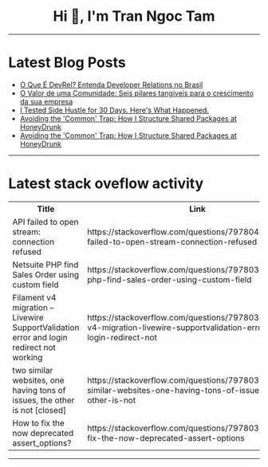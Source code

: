 <h1 align="center">Hi 👋, I'm Tran Ngoc Tam</h1>

---

# Latest Blog Posts 
<!-- BLOG-POST-LIST:START -->
- [O Que É DevRel? Entenda Developer Relations no Brasil](https://dev.to/pachicodes/o-que-e-devrel-entenda-developer-relations-no-brasil-45i4)
- [O Valor de uma Comunidade: Seis pilares tangíveis para o crescimento da sua empresa](https://dev.to/pachicodes/o-valor-de-uma-comunidade-seis-pilares-tangiveis-para-o-crescimento-da-sua-empresa-3i4g)
- [I Tested Side Hustle for 30 Days. Here&#39;s What Happened.](https://dev.to/novatayler/i-tested-side-hustle-for-30-days-heres-what-happened-9i5)
- [Avoiding the &#39;Common&#39; Trap: How I Structure Shared Packages at HoneyDrunk](https://dev.to/tatted_dev/avoiding-the-common-trap-how-i-structure-shared-packages-at-honeydrunk-4agi)
- [Avoiding the &#39;Common&#39; Trap: How I Structure Shared Packages at HoneyDrunk](https://dev.to/tatted_dev/avoiding-the-common-trap-how-i-structure-shared-packages-at-honeydrunk-kcg)
<!-- BLOG-POST-LIST:END -->

---

# Latest stack oveflow activity
<table>
  <tr><th>Title</th><th>Link</th></tr>
  <!-- STACKOVERFLOW:START --><tr><td>API failed to open stream: connection refused</td><td>https://stackoverflow.com/questions/79780439/api-failed-to-open-stream-connection-refused</td></tr><tr><td>Netsuite PHP find Sales Order using custom field</td><td>https://stackoverflow.com/questions/79780397/netsuite-php-find-sales-order-using-custom-field</td></tr><tr><td>Filament v4 migration – Livewire SupportValidation error and login redirect not working</td><td>https://stackoverflow.com/questions/79780386/filament-v4-migration-livewire-supportvalidation-error-and-login-redirect-not</td></tr><tr><td>two similar websites, one having tons of issues, the other is not [closed]</td><td>https://stackoverflow.com/questions/79780373/two-similar-websites-one-having-tons-of-issues-the-other-is-not</td></tr><tr><td>How to fix the now deprecated assert_options?</td><td>https://stackoverflow.com/questions/79780310/how-to-fix-the-now-deprecated-assert-options</td></tr><!-- STACKOVERFLOW:END -->
</table>

---


